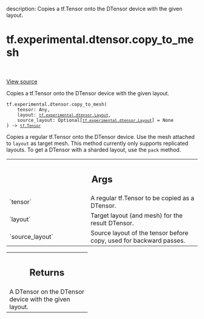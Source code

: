 description: Copies a tf.Tensor onto the DTensor device with the given layout.

<div itemscope itemtype="http://developers.google.com/ReferenceObject">
<meta itemprop="name" content="tf.experimental.dtensor.copy_to_mesh" />
<meta itemprop="path" content="Stable" />
</div>

# tf.experimental.dtensor.copy_to_mesh

<!-- Insert buttons and diff -->

<table class="tfo-notebook-buttons tfo-api nocontent" align="left">

</table>

<a target="_blank" class="external" href="/code/stable/tensorflow/dtensor/python/api.py">View source</a>



Copies a tf.Tensor onto the DTensor device with the given layout.

<pre class="devsite-click-to-copy prettyprint lang-py tfo-signature-link">
<code>tf.experimental.dtensor.copy_to_mesh(
    tensor: Any,
    layout: <a href="../../../tf/experimental/dtensor/Layout.md"><code>tf.experimental.dtensor.Layout</code></a>,
    source_layout: Optional[<a href="../../../tf/experimental/dtensor/Layout.md"><code>tf.experimental.dtensor.Layout</code></a>] = None
) -> <a href="../../../tf/Tensor.md"><code>tf.Tensor</code></a>
</code></pre>



<!-- Placeholder for "Used in" -->

Copies a regular tf.Tensor onto the DTensor device. Use the mesh attached to
`layout` as target mesh. This method currently only supports replicated
layouts. To get a DTensor with a sharded layout, use the `pack` method.

<!-- Tabular view -->
 <table class="responsive fixed orange">
<colgroup><col width="214px"><col></colgroup>
<tr><th colspan="2"><h2 class="add-link">Args</h2></th></tr>

<tr>
<td>
`tensor`
</td>
<td>
A regular tf.Tensor to be copied as a DTensor.
</td>
</tr><tr>
<td>
`layout`
</td>
<td>
Target layout (and mesh) for the result DTensor.
</td>
</tr><tr>
<td>
`source_layout`
</td>
<td>
Source layout of the tensor before copy, used for backward
passes.
</td>
</tr>
</table>



<!-- Tabular view -->
 <table class="responsive fixed orange">
<colgroup><col width="214px"><col></colgroup>
<tr><th colspan="2"><h2 class="add-link">Returns</h2></th></tr>
<tr class="alt">
<td colspan="2">
A DTensor on the DTensor device with the given layout.
</td>
</tr>

</table>


